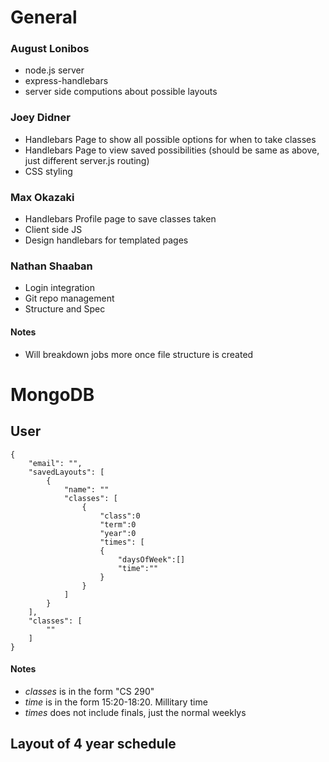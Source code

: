 # General

### August Lonibos

* node.js server
* express-handlebars
* server side computions about possible layouts

### Joey Didner

* Handlebars Page to show all possible options for when to take classes
* Handlebars Page to view saved possibilities (should be same as above, just different server.js routing)
* CSS styling

### Max Okazaki

* Handlebars Profile page to save classes taken
* Client side JS
* Design handlebars for templated pages

### Nathan Shaaban

* Login integration
* Git repo management
* Structure and Spec

#### Notes

* Will breakdown jobs more once file structure is created

# MongoDB

## User
```
{
	"email": "",
	"savedLayouts": [
		{
			"name": ""
			"classes": [
				{
					"class":0
					"term":0
					"year":0
					"times": [
					{
						"daysOfWeek":[]
						"time":""
					}
				}
			]
		}
	],
	"classes": [
		""
	]
}
```
#### Notes

* *classes* is in the form "CS 290"
* *time* is in the form 15:20-18:20. Millitary time
* *times* does not include finals, just the normal weeklys

## Layout of 4 year schedule
